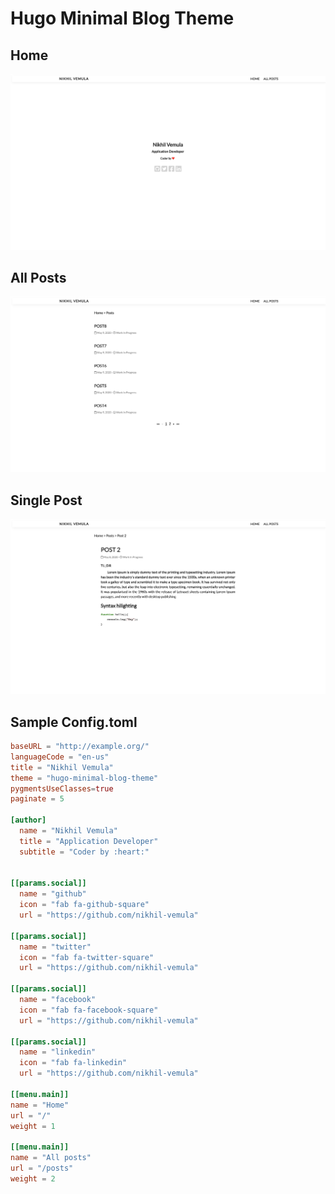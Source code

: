 # Hugo Minimal Blog Theme

## Home

![Post](./images/homepage.png)

## All Posts

![All Posts](./images/all-posts.png)

## Single Post

![Post](./images/single-post.png)

## Sample Config.toml

```toml
baseURL = "http://example.org/"
languageCode = "en-us"
title = "Nikhil Vemula"
theme = "hugo-minimal-blog-theme"
pygmentsUseClasses=true
paginate = 5

[author]
  name = "Nikhil Vemula"
  title = "Application Developer"
  subtitle = "Coder by :heart:"


[[params.social]]
  name = "github"
  icon = "fab fa-github-square"
  url = "https://github.com/nikhil-vemula"

[[params.social]]
  name = "twitter"
  icon = "fab fa-twitter-square"
  url = "https://github.com/nikhil-vemula"

[[params.social]]
  name = "facebook"
  icon = "fab fa-facebook-square"
  url = "https://github.com/nikhil-vemula"

[[params.social]]
  name = "linkedin"
  icon = "fab fa-linkedin"
  url = "https://github.com/nikhil-vemula"

[[menu.main]]
name = "Home"
url = "/"
weight = 1

[[menu.main]]
name = "All posts"
url = "/posts"
weight = 2
```
